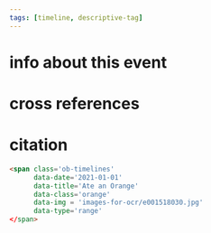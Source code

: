 ```yaml
---
tags: [timeline, descriptive-tag]
---
```


# info about this event

# cross references

# citation


```html
<span class='ob-timelines' 
      data-date='2021-01-01' 
      data-title='Ate an Orange' 
      data-class='orange' 
      data-img = 'images-for-ocr/e001518030.jpg' 
      data-type='range' 
</span>
```